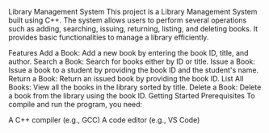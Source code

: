 Library Management System
This project is a Library Management System built using C++. The system allows users to perform several operations such as adding, searching, issuing, returning, listing, and deleting books. It provides basic functionalities to manage a library efficiently.

Features
Add a Book: Add a new book by entering the book ID, title, and author.
Search a Book: Search for books either by ID or title.
Issue a Book: Issue a book to a student by providing the book ID and the student's name.
Return a Book: Return an issued book by providing the book ID.
List All Books: View all the books in the library sorted by title.
Delete a Book: Delete a book from the library using the book ID.
Getting Started
Prerequisites
To compile and run the program, you need:

A C++ compiler (e.g., GCC)
A code editor (e.g., VS Code)
